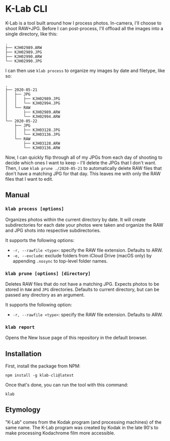# K-Lab CLI

K-Lab is a tool built around how I process photos. In-camera, I'll choose to shoot RAW+JPG. Before I can post-process, I'll offload all the images into a single directory, like this:
```
.
├── KJH02989.ARW
├── KJH02989.JPG
├── KJH02990.ARW
└── KJH02990.JPG
```

I can then use `klab process` to organize my images by date and filetype, like so:
```
.
├── 2020-05-21
│   ├── JPG
│   │   ├── KJH02989.JPG
│   │   └── KJH02994.JPG
│   └── RAW
│       ├── KJH02989.ARW
│       └── KJH02994.ARW
└── 2020-05-22
    ├── JPG
    │   ├── KJH03128.JPG
    │   └── KJH03136.JPG
    └── RAW
        ├── KJH03128.ARW
        └── KJH03136.ARW
```

Now, I can quickly flip through all of my JPGs from each day of shooting to decide which ones I want to keep – I'll delete the JPGs that I don't want. Then, I use `klab prune ./2020-05-21` to automatically delete RAW files that don't have a matching JPG for that day. This leaves me with only the RAW files that I want to edit.

## Manual

### `klab process [options]`
Organizes photos within the current directory by date. It will create subdirectories for each date your photos were taken and organize the RAW and JPG shots into respective subdirectories.

It supports the following options:
* `-r, --rawfile <type>`: specify the RAW file extension. Defaults to ARW.
* `-e, --exclude`:  exclude folders from iCloud Drive (macOS only) by appending `.nosync` to top-level folder names.

### `klab prune [options] [directory]`
Deletes RAW files that do not have a matching JPG. Expects photos to be stored in `RAW` and `JPG` directories. Defaults to current directory, but can be passed any directory as an argument.

It supports the following option:
* `-r, --rawfile <type>`: specify the RAW file extension. Defaults to ARW.

### `klab report`
Opens the New Issue page of this repository in the default browser.

## Installation

First, install the package from NPM:
```shell
npm install -g klab-cli@latest
```

Once that's done, you can run the tool with this command:
```shell
klab
```

## Etymology

"K-Lab" comes from the Kodak program (and processing machines) of the same name. The K-Lab program was created by Kodak in the late 90's to make processing Kodachrome film more accessible.
